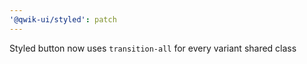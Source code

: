 ```yaml
---
'@qwik-ui/styled': patch
---
```


Styled button now uses `transition-all` for every variant shared class
